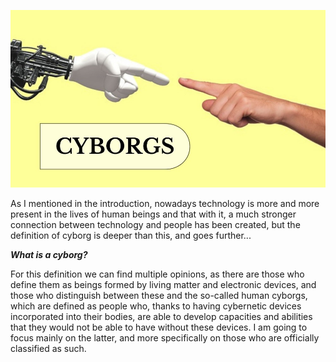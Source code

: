 ![introductioncyborg](assets/img/introduction-cyb.jpg)

As I mentioned in the introduction, nowadays technology is more and more present in the lives of human beings and that with it, a much stronger connection between technology and people has been created, but the definition of cyborg is deeper than this, and goes further...


**_What is a cyborg?_**

For this definition we can find multiple opinions, as there are those who define them as beings formed by living matter and electronic devices, and those who distinguish between these and the so-called human cyborgs, which are defined as people who, thanks to having cybernetic devices incorporated into their bodies, are able to develop capacities and abilities that they would not be able to have without these devices. I am going to focus mainly on the latter, and more specifically on those who are officially classified as such. 
